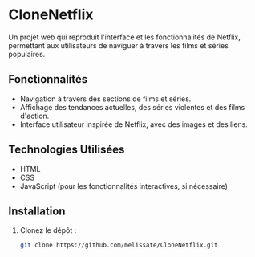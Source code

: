 # CloneNetflix

Un projet web qui reproduit l'interface et les fonctionnalités de Netflix, permettant aux utilisateurs de naviguer à travers les films et séries populaires.

## Fonctionnalités

- Navigation à travers des sections de films et séries.
- Affichage des tendances actuelles, des séries violentes et des films d'action.
- Interface utilisateur inspirée de Netflix, avec des images et des liens.

## Technologies Utilisées

- HTML
- CSS
- JavaScript (pour les fonctionnalités interactives, si nécessaire)

## Installation

1. Clonez le dépôt :
   ```bash
   git clone https://github.com/melissate/CloneNetflix.git
